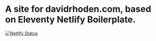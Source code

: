 # A site for davidrhoden.com, based on Eleventy Netlify Boilerplate.

[![Netlify Status](https://api.netlify.com/api/v1/badges/9d55b1bc-52f3-4b54-806e-ac9d01853dda/deploy-status)](https://app.netlify.com/projects/davidrhoden-basic/deploys)


